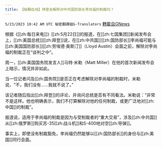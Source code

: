 ```yaml
---
title: 【秘翻在线】拜登会解除对中共国防部长李尚福的制裁吗？
---
```

`5/23/2023 10:42 AM UTC 秘密翻譯組G-Translators` [轉載自GNews](https://gnews.org/articles/1324027)

根据《[[zh:每日来电]]》[[zh:5月22日]]的报道，在[[zh:七国集团]]新闻发布会上，[[zh:美国总统]][[zh:拜登]]说，在[[zh:中共国]][[zh:国防部长]]李尚福可能与[[zh:美国国防部长]][[zh:劳埃德·奥斯汀]]（Lloyd Austin）会面之前，解除对李尚福的制裁正在“谈判之中”。

周一，[[zh:美国国务院发言人]]马特·米勒（Matt Miller）在他的首次新闻发布会上暗示，情况并非如此。

当一位记者问及[[zh:国务院]]是否正在考虑解除对李尚福的制裁时，米勒说，“不，我们没有......我就不说了。”

该记者随后指出[[zh:拜登]]的评论，并询问总统是否有不同看法。米勒说：“非常不是这样。他也明确表示，我们不打算解除对他的任何制裁，或更广泛地对[[zh:中国]]的制裁”。

报道说，适用于李尚福的制裁是因为与受制裁者的“重大交易”，涉及[[zh:中共国]]从[[zh:俄罗斯]]购买苏\-35[[zh:战斗机]]和S-400地对空[[zh:导弹]]。

事实上，即使没有制裁豁免，李尚福仍然能够以[[zh:国防部长]]的身份与[[zh:美国]]同行会面。
